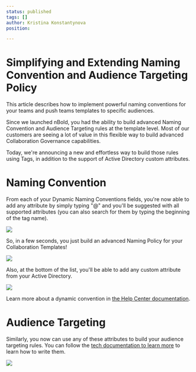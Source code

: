 ```yaml
---
status: published
tags: []
author: Kristina Konstantynova
position: 

---
```

# **Simplifying and Extending Naming Convention and Audience Targeting Policy**

This article describes how to implement powerful naming conventions for your teams and push teams templates to specific audiences.

Since we launched nBold, you had the ability to build advanced Naming Convention and Audience Targeting rules at the template level. Most of our customers are seeing a lot of value in this flexible way to build advanced Collaboration Governance capabilities.

Today, we're announcing a new and effortless way to build those rules using Tags, in addition to the support of Active Directory custom attributes.

# **Naming Convention**

From each of your Dynamic Naming Conventions fields, you're now able to add any attribute by simply typing "@" and you'll be suggested with all supported attributes (you can also search for them by typing the beginning of the tag name).

![](/uploads/screenshot-2022-02-21-at-15-14-02.png)

So, in a few seconds, you just build an advanced Naming Policy for your Collaboration Templates!

![](/uploads/ezgif-com-gif-maker-1.gif)

Also, at the bottom of the list, you'll be able to add any custom attribute from your Active Directory.

![](/uploads/screenshot-2022-02-21-at-15-25-48.png)

Learn more about a dynamic convention in [the Help Center documentation](https://docs.nbold.co/governance-policies/naming-conventions.html).

# **Audience Targeting**

Similarly, you now can use any of these attributes to build your audience targeting rules. You can follow the [tech documentation to learn more](https://docs.nbold.co/governance-policies/audience-targeting.html) to learn how to write them.

![](/uploads/ezgif-com-gif-maker-2.gif)